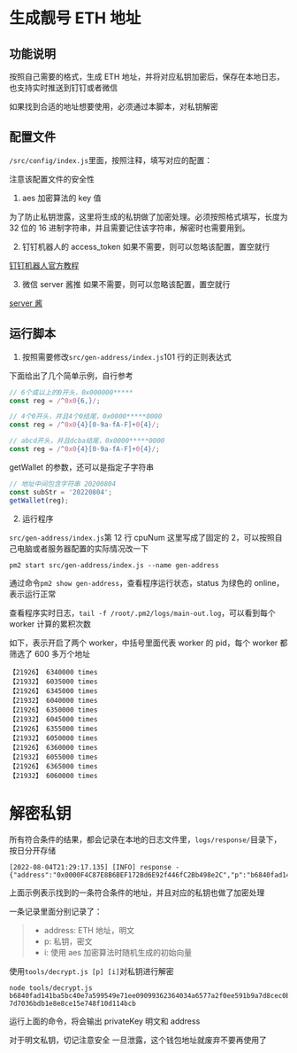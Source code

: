 # 生成靓号 ETH 地址

## 功能说明

按照自己需要的格式，生成 ETH 地址，并将对应私钥加密后，保存在本地日志，也支持实时推送到钉钉或者微信

如果找到合适的地址想要使用，必须通过本脚本，对私钥解密

## 配置文件

`/src/config/index.js`里面，按照注释，填写对应的配置：

注意该配置文件的安全性

1. aes 加密算法的 key 值

为了防止私钥泄露，这里将生成的私钥做了加密处理。必须按照格式填写，长度为 32 位的 16 进制字符串，并且需要记住该字符串，解密时也需要用到。

2. 钉钉机器人的 access_token
   如果不需要，则可以忽略该配置，置空就行

[钉钉机器人官方教程](https://open.dingtalk.com/document/group/robot-overview)

3. 微信 server 酱推
   如果不需要，则可以忽略该配置，置空就行

[server 酱](https://sct.ftqq.com/)

## 运行脚本

1. 按照需要修改`src/gen-address/index.js`101 行的正则表达式

下面给出了几个简单示例，自行参考

```javascript
// 6个或以上的0开头，0x000000*****
const reg = /^0x0{6,}/;

// 4个0开头，并且4个0结尾，0x0000*****0000
const reg = /^0x0{4}[0-9a-fA-F]+0{4}/;

// abcd开头，并且dcba结尾，0x0000*****0000
const reg = /^0x0{4}[0-9a-fA-F]+0{4}/;
```

getWallet 的参数，还可以是指定子字符串

```javascript
// 地址中间包含字符串 20200804
const subStr = '20220804';
getWallet(reg);
```

2. 运行程序

`src/gen-address/index.js`第 12 行 cpuNum 这里写成了固定的 2，可以按照自己电脑或者服务器配置的实际情况改一下

```
pm2 start src/gen-address/index.js --name gen-address
```

通过命令`pm2 show gen-address`，查看程序运行状态，status 为绿色的 online，表示运行正常

查看程序实时日志，`tail -f /root/.pm2/logs/main-out.log`，可以看到每个 worker 计算的累积次数

如下，表示开启了两个 worker，中括号里面代表 worker 的 pid，每个 worker 都筛选了 600 多万个地址

```
【21926】 6340000 times
【21932】 6035000 times
【21926】 6345000 times
【21932】 6040000 times
【21926】 6350000 times
【21932】 6045000 times
【21926】 6355000 times
【21932】 6050000 times
【21926】 6360000 times
【21932】 6055000 times
【21926】 6365000 times
【21932】 6060000 times
```

# 解密私钥

所有符合条件的结果，都会记录在本地的日志文件里，`logs/response/`目录下，按日分开存储

```
[2022-08-04T21:29:17.135] [INFO] response - {"address":"0x0000F4C87E8B6BEF172Bd6E92f446fC2Bb498e2C","p":"b6840fad141ba5bc40e7a599549e71ee09099362364034a6577a2f0ee591b9a7d8cec0be4466f2733a795d7b01cdeaf389e290bf36ca721ac8339e3e788422694c833c71c42611488383a3fcbdd78c55","i":"7d7036bdb1e8e8ce15e748f10d114bcb"}
```

上面示例表示找到的一条符合条件的地址，并且对应的私钥也做了加密处理

一条记录里面分别记录了：

> - address: ETH 地址，明文
> - p: 私钥，密文
> - i: 使用 aes 加密算法时随机生成的初始向量

使用`tools/decrypt.js [p] [i]`对私钥进行解密

```
node tools/decrypt.js b6840fad141ba5bc40e7a599549e71ee09099362364034a6577a2f0ee591b9a7d8cec0be4466f2733a795d7b01cdeaf389e290bf36ca721ac8339e3e788422694c833c71c42611488383a3fcbdd78c55 7d7036bdb1e8e8ce15e748f10d114bcb
```

运行上面的命令，将会输出 privateKey 明文和 address

<span style={{color:red;}}>对于明文私钥，切记注意安全</span>
<span style={{color:red;}}>一旦泄露，这个钱包地址就废弃不要再使用了</span>
